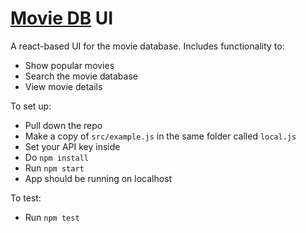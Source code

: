 # [Movie DB](https://www.themoviedb.org/?language=en) UI
A react-based UI for the movie database. Includes functionality to:
- Show popular movies
- Search the movie database
- View movie details

To set up:
- Pull down the repo
- Make a copy of `src/example.js` in the same folder called `local.js`
- Set your API key inside
- Do `npm install`
- Run `npm start`
- App should be running on localhost

To test:
- Run `npm test`

